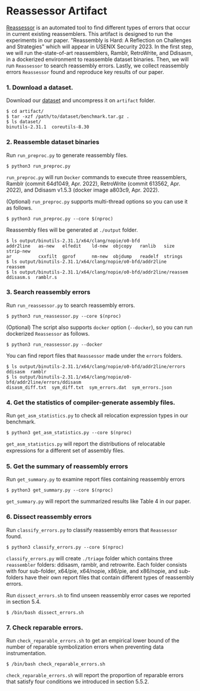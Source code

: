 Reassessor Artifact
========

[Reassessor](https://github.com/SoftSec-KAIST/Reassessor) is an automated tool
to find different types of errors that occur in current existing reassemblers.
This artifact is designed to run the experiments in our paper. "Reassembly is
Hard: A Reflection on Challenges and Strategies" which will appear in USENIX
Security 2023.  In the first step, we will run the-state-of-art reassemblers,
Ramblr, RetroWrite, and Ddisasm, in a dockerized environment to reassemble
dataset binaries. Then, we will run `Reassessor` to search reassembly errors.
Lastly, we collect reassembly errors `Reassessor` found and reproduce key
results of our paper.  


### 1. Download a dataset.

Download our [dataset](https://doi.org/10.5281/zenodo.7178116)
and uncompress it on `artifact` folder.

```
$ cd artifact/
$ tar -xzf /path/to/dataset/benchmark.tar.gz .
$ ls dataset/
binutils-2.31.1  coreutils-8.30
```

### 2. Reassemble dataset binaries

Run `run_preproc.py` to generate reassembly files.
```
$ python3 run_preproc.py
```

`run_preproc.py` will run `Docker` commands to execute three
reassemblers, Ramblr (commit 64d1049, Apr. 2022), RetroWrite (commit 613562,
Apr. 2022), and Ddisasm v1.5.3 (docker image a803c9, Apr. 2022).

(Optional) `run_preproc.py` supports multi-thread options so you can use it as follows.
```
$ python3 run_preproc.py --core $(nproc)
```

Reassembly files will be generated at `./output` folder. 

```
$ ls output/binutils-2.31.1/x64/clang/nopie/o0-bfd
addr2line   as-new   elfedit    ld-new  objcopy   ranlib   size     strip-new
ar          cxxfilt  gprof      nm-new  objdump   readelf  strings
$ ls output/binutils-2.31.1/x64/clang/nopie/o0-bfd/addr2line
reassem
$ ls output/binutils-2.31.1/x64/clang/nopie/o0-bfd/addr2line/reassem
ddisasm.s  ramblr.s
```

### 3. Search reassembly errors

Run `run_reassessor.py` to search reassembly errors.
```
$ python3 run_reassessor.py --core $(nproc)
```

(Optional) The script also supports `docker` option (`--docker`), so
you can run dockerized `Reassessor` as follows.
```
$ python3 run_reassessor.py --docker
```

You can find report files that `Reassessor` made under the `errors` folders.

```
$ ls output/binutils-2.31.1/x64/clang/nopie/o0-bfd/addr2line/errors
ddisasm  ramblr
$ ls output/binutils-2.31.1/x64/clang/nopie/o0-bfd/addr2line/errors/ddisasm
disasm_diff.txt  sym_diff.txt  sym_errors.dat  sym_errors.json
```

### 4. Get the statistics of compiler-generate assembly files.

Run `get_asm_statistics.py` to check all relocation expression types in our benchmark.
```
$ python3 get_asm_statistics.py --core $(nproc)
```

`get_asm_statistics.py` will report the distributions of relocatable expressions for a different set of assembly ﬁles.


### 5. Get the summary of reassembly errors

Run `get_summary.py` to examine report files containing reassembly errors  
```
$ python3 get_summary.py --core $(nproc)
```
`get_summary.py` will report the summarized results like Table 4 in our paper.


### 6. Dissect reassembly errors

Run `classify_errors.py` to classify reassembly errors that `Reassessor` found. 
```
$ python3 classify_errors.py --core $(nproc)
```

`classify_errors.py` will create `./triage` folder which contains three `reassembler`
folders: ddisasm, ramblr, and retrowrite.
Each folder consists with four sub-folder, x64/pie,
x64/nopie, x86/pie, and x86/nopie, and sub-folders have their own report files 
that contain different types of reassembly errors.

Run `dissect_errors.sh` to find unseen reassembly error
cases we reported in section 5.4.
```
$ /bin/bash dissect_errors.sh
```

### 7. Check reparable errors.

Run `check_reparable_errors.sh` to get an empirical
lower bound of the number of reparable symbolization errors when preventing
data instrumentation. 
```
$ /bin/bash check_reparable_errors.sh
```

`check_reparable_errors.sh` will report the proportion of reparable errors that
satisfy four conditions we introduced in section 5.5.2.



